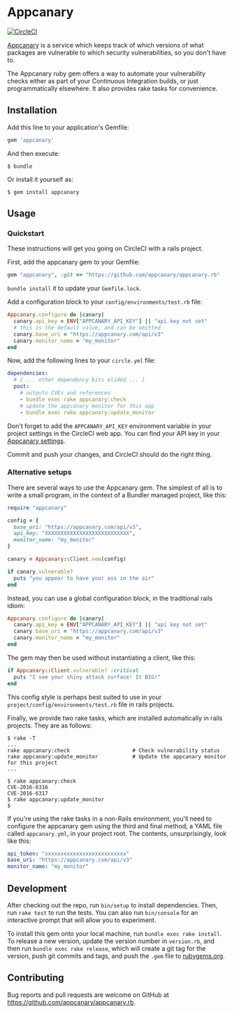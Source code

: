 # Appcanary

[![CircleCI](https://circleci.com/gh/appcanary/appcanary.rb.svg?style=svg)](https://circleci.com/gh/appcanary/appcanary.rb)

[Appcanary](https://appcanary.co) is a service which keeps track of which
versions of what packages are vulnerable to which security vulnerabilities, so
you don't have to.

The Appcanary ruby gem offers a way to automate your vulnerability checks either
as part of your Continuous Integration builds, or just programmatically
elsewhere. It also provides rake tasks for convenience.

## Installation

Add this line to your application's Gemfile:

```ruby
gem 'appcanary'
```

And then execute:

    $ bundle

Or install it yourself as:

    $ gem install appcanary

## Usage

### Quickstart

These instructions will get you going on CircleCI with a rails project.

First, add the appcanary gem to your Gemfile:

```ruby
gem "appcanary", :git => "https://github.com/appcanary/appcanary.rb"
```

`bundle install` it to update your `Gemfile.lock`.

Add a configuration block to your `config/environments/test.rb` file:

```ruby
Appcanary.configure do |canary|
  canary.api_key = ENV["APPCANARY_API_KEY"] || "api key not set"
  # this is the default value, and can be omitted
  canary.base_uri = "https://appcanary.com/api/v3"
  canary.monitor_name = "my_monitor"
end
```

Now, add the following lines to your `circle.yml` file:

```yaml
dependencies:
  # [ ... other dependency bits elided ... ]
  post:
    # outputs CVEs and references
    - bundle exec rake appcanary:check
    # update the appcanary monitor for this app
    - bundle exec rake appcanary:update_monitor
```

Don't forget to add the `APPCANARY_API_KEY` environment variable in your
project settings in the CircleCI web app. You can find your API key in
your [Appcanary settings](https://appcanary.com/settings).

Commit and push your changes, and CircleCI should do the right thing.

### Alternative setups

There are several ways to use the Appcanary gem. The simplest of all is to write
a small program, in the context of a Bundler managed project, like this:

```ruby
require "appcanary"

config = {
  base_uri: "https://appcanary.com/api/v3",
  api_key: "XXXXXXXXXXXXXXXXXXXXXXXXXXX",
  monitor_name: "my_monitor"
}

canary = Appcanary::Client.new(config)

if canary.vulnerable?
  puts "you appear to have your ass in the air"
end
```

Instead, you can use a global configuration block, in the traditional rails
idiom:

```ruby
Appcanary.configure do |canary|
  canary.api_key = ENV["APPCANARY_API_KEY"] || "api key not set"
  canary.base_uri = "https://appcanary.com/api/v3"
  canary.monitor_name = "my_monitor"
end
```

The gem may then be used without instantiating a client, like this:

```ruby
if Appcanary::Client.vulnerable? :critical
  puts "I see your shiny attack surface! It BIG!"
end
```

This config style is perhaps best suited to use in your
`project/config/environments/test.rb` file in rails projects.

Finally, we provide two rake tasks, which are installed automatically in rails
projects. They are as follows:

```
$ rake -T
...
rake appcanary:check                    # Check vulnerability status
rake appcanary:update_monitor           # Update the appcanary monitor for this project
...

$ rake appcanary:check
CVE-2016-6316
CVE-2016-6317
$ rake appcanary:update_monitor
$
```

If you're using the rake tasks in a non-Rails environment, you'll need to
configure the appcanary gem using the third and final method; a YAML file called
`appcanary.yml`, in your project root. The contents, unsurprisingly, look like
this:

```yaml
api_token: "xxxxxxxxxxxxxxxxxxxxxxxxxx"
base_uri: "https://appcanary.com/api/v3"
monitor_name: "my_monitor"
```

## Development

After checking out the repo, run `bin/setup` to install dependencies. Then, run
`rake test` to run the tests. You can also run `bin/console` for an interactive
prompt that will allow you to experiment.

To install this gem onto your local machine, run `bundle exec rake install`. To
release a new version, update the version number in `version.rb`, and then run
`bundle exec rake release`, which will create a git tag for the version, push
git commits and tags, and push the `.gem` file
to [rubygems.org](https://rubygems.org).

## Contributing

Bug reports and pull requests are welcome on GitHub at https://github.com/appcanary/appcanary.rb.

